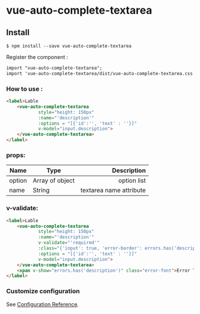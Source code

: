 # vue-auto-complete-textarea

## Install
```
$ npm install --save vue-auto-complete-textarea
```

Register the component : 
```html
import "vue-auto-complete-textarea";
import 'vue-auto-complete-textarea/dist/vue-auto-complete-textarea.css';

```
### How to use : 
```html
<label>Lable
    <vue-auto-complete-textarea
            style="height: 150px"
            :name="'description'"
            :options = "[{'id':'', 'text' : ''}]"
            v-model="input.description">
    </vue-auto-complete-textarea>
</label>
```
### props:

| Name          | Type            | Description  
| ------------- |---------------  |------------:
| option        | Array of object | option list
| name          | String          | textarea name attribute

### v-validate:

```html
<label>Lable
    <vue-auto-complete-textarea
            style="height: 150px"
            :name="'description'"
            v-validate="'required'"
            :class="{'input': true, 'error-border': errors.has('description')}"
            :options = "[{'id':'', 'text' : ''}]"
            v-model="input.description">
    </vue-auto-complete-textarea>
    <span v-show="errors.has('description')" class="error-font">Error Text!</span>
</label>
```

### Customize configuration
See [Configuration Reference](https://cli.vuejs.org/config/).

